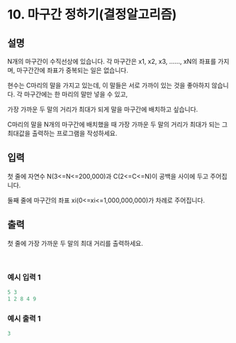 # 10. 마구간 정하기(결정알고리즘)
    
## 설명

N개의 마구간이 수직선상에 있습니다. 각 마구간은 x1, x2, x3, ......, xN의 좌표를 가지며, 마구간간에 좌표가 중복되는 일은 없습니다.

현수는 C마리의 말을 가지고 있는데, 이 말들은 서로 가까이 있는 것을 좋아하지 않습니다. 각 마구간에는 한 마리의 말만 넣을 수 있고,

가장 가까운 두 말의 거리가 최대가 되게 말을 마구간에 배치하고 싶습니다.

C마리의 말을 N개의 마구간에 배치했을 때 가장 가까운 두 말의 거리가 최대가 되는 그 최대값을 출력하는 프로그램을 작성하세요.

## 입력

첫 줄에 자연수 N(3<=N<=200,000)과 C(2<=C<=N)이 공백을 사이에 두고 주어집니다.

둘째 줄에 마구간의 좌표 xi(0<=xi<=1,000,000,000)가 차례로 주어집니다.

## 출력

첫 줄에 가장 가까운 두 말의 최대 거리를 출력하세요.

<br>

### 예시 입력 1

```java
5 3
1 2 8 4 9
```

### 예시 출력 1

```java
3
```